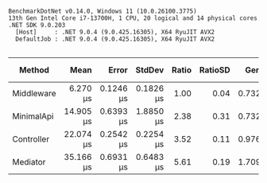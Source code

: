 ```

BenchmarkDotNet v0.14.0, Windows 11 (10.0.26100.3775)
13th Gen Intel Core i7-13700H, 1 CPU, 20 logical and 14 physical cores
.NET SDK 9.0.203
  [Host]     : .NET 9.0.4 (9.0.425.16305), X64 RyuJIT AVX2
  DefaultJob : .NET 9.0.4 (9.0.425.16305), X64 RyuJIT AVX2


```
| Method     | Mean      | Error     | StdDev    | Ratio | RatioSD | Gen0   | Allocated | Alloc Ratio |
|----------- |----------:|----------:|----------:|------:|--------:|-------:|----------:|------------:|
| Middleware |  6.270 μs | 0.1246 μs | 0.1826 μs |  1.00 |    0.04 | 0.7324 |   9.57 KB |        1.00 |
| MinimalApi | 14.905 μs | 0.6393 μs | 1.8850 μs |  2.38 |    0.31 | 0.7324 |  10.19 KB |        1.06 |
| Controller | 22.074 μs | 0.2542 μs | 0.2254 μs |  3.52 |    0.11 | 0.9766 |  12.05 KB |        1.26 |
| Mediator   | 35.166 μs | 0.6931 μs | 0.6483 μs |  5.61 |    0.19 | 1.7090 |  23.02 KB |        2.41 |
